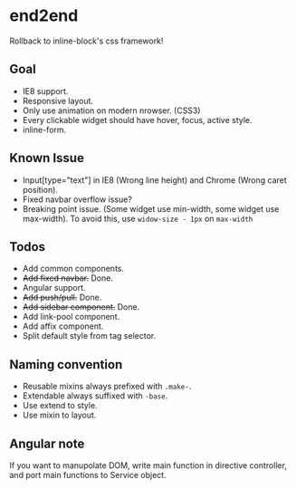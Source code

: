 end2end
=======
Rollback to inline-block's css framework!

Goal
----
* IE8 support.
* Responsive layout.
* Only use animation on modern nrowser. (CSS3)
* Every clickable widget should have hover, focus, active style.
* inline-form.

Known Issue
-----------
* Input[type="text"] in IE8 (Wrong line height) and Chrome (Wrong caret position).
* Fixed navbar overflow issue?
* Breaking point issue. (Some widget use min-width, some widget use max-width). To avoid this, use `widow-size - 1px` on `max-width`

Todos
-----
* Add common components.
* <del>Add fixed navbar.</del> Done.
* Angular support.
* <del>Add push/pull.</del> Done.
* <del>Add sidebar component.</del> Done.
* Add link-pool component.
* Add affix component.
* Split default style from tag selector.

Naming convention
-----------------
* Reusable mixins always prefixed with `.make-`.
* Extendable always suffixed with `-base`.
* Use extend to style.
* Use mixin to layout.

Angular note
------------
If you want to manupolate DOM, write main function in directive controller, and port main functions to Service object.




